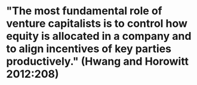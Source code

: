 # "The most fundamental role of venture capitalists is to control how equity is allocated in a company and to align incentives of key parties productively." (Hwang and Horowitt 2012:208)